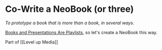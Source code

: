 # Co-Write a NeoBook (or three)

*To prototype a book that is more than a book, in several ways.*

[Books and Presentations Are Playlists](https://www.youtube.com/watch?v=bWkwOefBPZY), so let's create a NeoBook this way. 

Part of [[Level up Media]]

